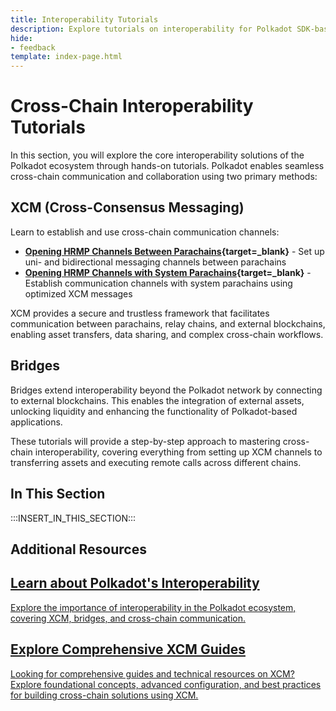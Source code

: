 ```yaml
---
title: Interoperability Tutorials
description: Explore tutorials on interoperability for Polkadot SDK-based blockchains, covering cross-chain communication and integration techniques.
hide: 
- feedback
template: index-page.html
---
```


# Cross-Chain Interoperability Tutorials

In this section, you will explore the core interoperability solutions of the Polkadot ecosystem through hands-on tutorials. Polkadot enables seamless cross-chain communication and collaboration using two primary methods:

## XCM (Cross-Consensus Messaging)
Learn to establish and use cross-chain communication channels:

- **[Opening HRMP Channels Between Parachains](/tutorials/interoperability/xcm-channels/para-to-para/){target=\_blank}** - Set up uni- and bidirectional messaging channels between parachains
- **[Opening HRMP Channels with System Parachains](/tutorials/interoperability/xcm-channels/para-to-system/){target=\_blank}** - Establish communication channels with system parachains using optimized XCM messages

XCM provides a secure and trustless framework that facilitates communication between parachains, relay chains, and external blockchains, enabling asset transfers, data sharing, and complex cross-chain workflows.

## Bridges
Bridges extend interoperability beyond the Polkadot network by connecting to external blockchains. This enables the integration of external assets, unlocking liquidity and enhancing the functionality of Polkadot-based applications.

These tutorials will provide a step-by-step approach to mastering cross-chain interoperability, covering everything from setting up XCM channels to transferring assets and executing remote calls across different chains.

## In This Section

:::INSERT_IN_THIS_SECTION:::

## Additional Resources

<div class="subsection-wrapper">
  <div class="card">
    <a href="/polkadot-protocol/basics/interoperability/">
      <h2 class="title">Learn about Polkadot's Interoperability</h2>
      <p class="description">Explore the importance of interoperability in the Polkadot ecosystem, covering XCM, bridges, and cross-chain communication.</p>
    </a>
  </div>
    <div class="card">
    <a href="/develop/interoperability/">
      <h2 class="title">Explore Comprehensive XCM Guides</h2>
      <p class="description">Looking for comprehensive guides and technical resources on XCM? Explore foundational concepts, advanced configuration, and best practices for building cross-chain solutions using XCM.</p>
    </a>
  </div>
</div>
